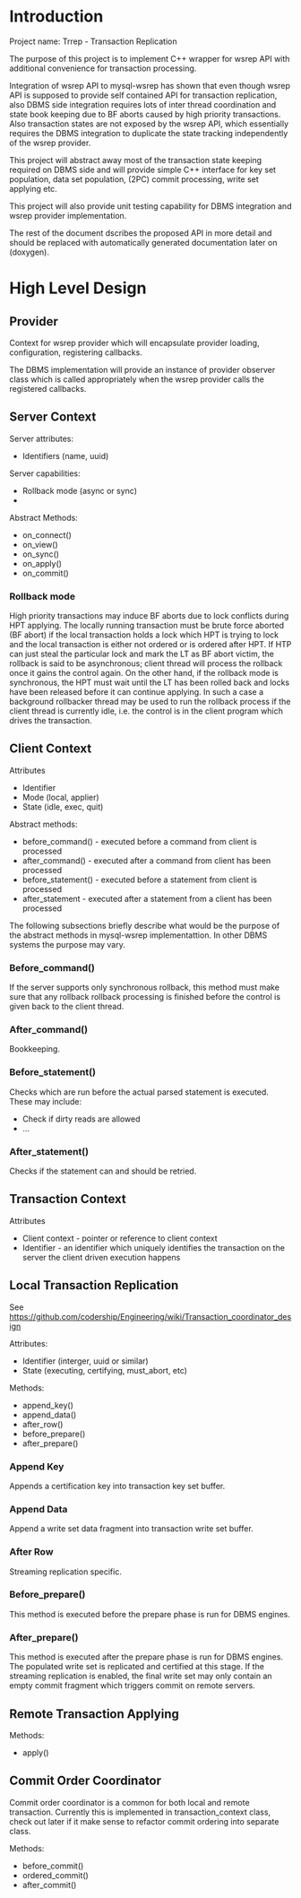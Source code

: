 # Introduction

Project name: Trrep - Transaction Replication

The purpose of this project is to implement C++ wrapper
for wsrep API with additional convenience for transaction
processing.

Integration of wsrep API to mysql-wsrep has shown that even
though wsrep API is supposed to provide self contained API
for transaction replication, also DBMS side integration requires
lots of inter thread coordination and state book keeping due to BF
aborts caused by high priority transactions. Also transaction states
are not exposed by the wsrep API, which essentially requires the
DBMS integration to duplicate the state tracking independently of
the wsrep provider.

This project will abstract away most of the transaction state
keeping required on DBMS side and will provide simple
C++ interface for key set population, data set population,
(2PC) commit processing, write set applying etc.

This project will also provide unit testing capability for
DBMS integration and wsrep provider implementation.


The rest of the document dscribes the proposed API in more detail
and should be replaced with automatically generated documentation
later on (doxygen).

# High Level Design

## Provider

Context for wsrep provider which will encapsulate provider loading,
configuration, registering callbacks.

The DBMS implementation will provide an instance of provider
observer class which is called appropriately when the wsrep provider
calls the registered callbacks.



## Server Context

Server attributes:
* Identifiers (name, uuid)

Server capabilities:
* Rollback mode (async or sync)
*

Abstract Methods:
* on_connect()
* on_view()
* on_sync()
* on_apply()
* on_commit()


### Rollback mode

High priority transactions may induce BF aborts due to lock conflicts
during HPT applying. The locally running transaction must be brute force
aborted (BF abort) if the local transaction holds a lock which
HPT is trying to lock and the local transaction is either not ordered
or is ordered after HPT. If HTP can just steal the particular lock
and mark the LT as BF abort victim, the rollback is said to be asynchronous;
client thread will process the rollback once it gains the control again.
On the other hand, if the rollback mode is synchronous, the HPT
must wait until the LT has been rolled back and locks have been
released before it can continue applying. In such a case a background
rollbacker thread may be used to run the rollback process if the
client thread is currently idle, i.e. the control is in the client
program which drives the transaction.

## Client Context

Attributes
* Identifier
* Mode (local, applier)
* State (idle, exec, quit)

Abstract methods:
* before_command() - executed before a command from client is processed
* after_command() - executed after a command from client has been processed
* before_statement() - executed before a statement from client is processed
* after_statement - executed after a statement from a client has been processed

The following subsections briefly describe what would be the
purpose of the abstract methods in mysql-wsrep implementattion.
In other DBMS systems the purpose may vary.

### Before_command()

If the server supports only synchronous rollback, this method must make
sure that any rollback rollback processing is finished before the control
is given back to the client thread.

### After_command()

Bookkeeping.

### Before_statement()

Checks which are run before the actual parsed statement is executed.
These may include:
* Check if dirty reads are allowed
* ...

### After_statement()

Checks if the statement can and should be retried.

## Transaction Context

Attributes
* Client context - pointer or reference to client context
* Identifier - an identifier which uniquely identifies the transaction
  on the server the client driven execution happens

## Local Transaction Replication

See https://github.com/codership/Engineering/wiki/Transaction_coordinator_design

Attributes:
* Identifier (interger, uuid or similar)
* State (executing, certifying, must_abort, etc)

Methods:
* append_key()
* append_data()
* after_row()
* before_prepare()
* after_prepare()

### Append Key

Appends a certification key into transaction key set buffer.

### Append Data

Append a write set data fragment into transaction write set
buffer.

### After Row

Streaming replication specific.

### Before_prepare()

This method is executed before the prepare phase is run for DBMS
engines.

### After_prepare()

This method is executed after the prepare phase is run for DBMS engines.
The populated write set is replicated and certified at this stage.
If the streaming replication is enabled, the final write set may
only contain an empty commit fragment which triggers commit
on remote servers.

## Remote Transaction Applying

Methods:
* apply()

## Commit Order Coordinator

Commit order coordinator is a common for both local and remote
transaction. Currently this is implemented in transaction_context
class, check out later if it make sense to refactor commit ordering
into separate class.

Methods:

* before_commit()
* ordered_commit()
* after_commit()



